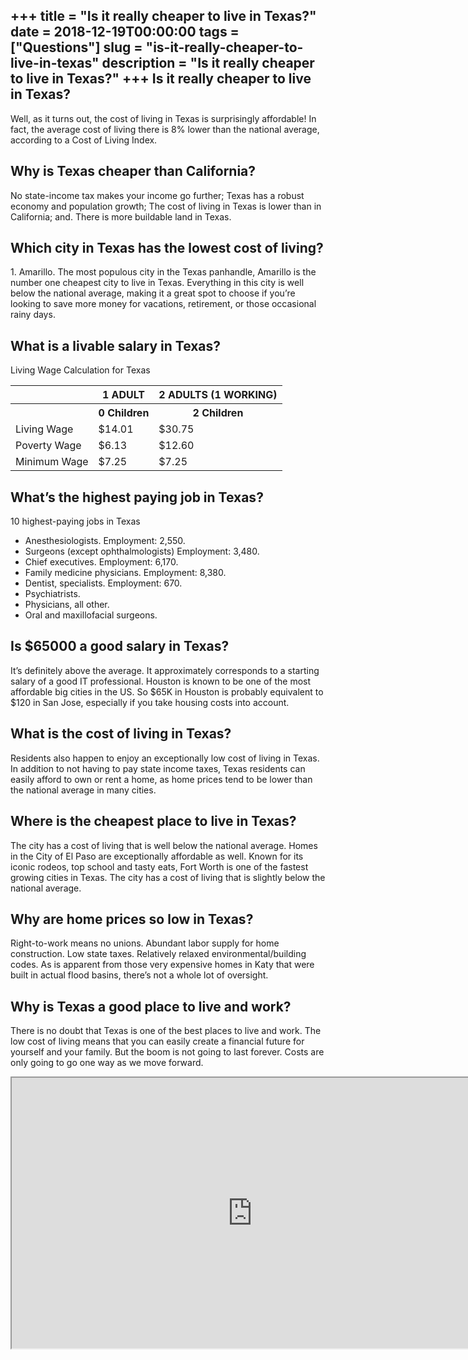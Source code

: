 +++
title = "Is it really cheaper to live in Texas?"
date = 2018-12-19T00:00:00
tags = ["Questions"]
slug = "is-it-really-cheaper-to-live-in-texas"
description = "Is it really cheaper to live in Texas?"
+++
Is it really cheaper to live in Texas?
--------------------------------------

Well, as it turns out, the cost of living in Texas is surprisingly affordable! In fact, the average cost of living there is 8% lower than the national average, according to a Cost of Living Index.

Why is Texas cheaper than California?
-------------------------------------

No state-income tax makes your income go further; Texas has a robust economy and population growth; The cost of living in Texas is lower than in California; and. There is more buildable land in Texas.

Which city in Texas has the lowest cost of living?
--------------------------------------------------

1\. Amarillo. The most populous city in the Texas panhandle, Amarillo is the number one cheapest city to live in Texas. Everything in this city is well below the national average, making it a great spot to choose if you’re looking to save more money for vacations, retirement, or those occasional rainy days.

What is a livable salary in Texas?
----------------------------------

Living Wage Calculation for Texas

<table><tr><th></th><th>1 ADULT</th><th>2 ADULTS (1 WORKING)</th></tr><tr><th></th><th>0 Children</th><th>2 Children</th></tr><tr><td>Living Wage</td><td>$14.01</td><td>$30.75</td></tr><tr><td>Poverty Wage</td><td>$6.13</td><td>$12.60</td></tr><tr><td>Minimum Wage</td><td>$7.25</td><td>$7.25</td></tr></table>

What’s the highest paying job in Texas?
---------------------------------------

10 highest-paying jobs in Texas

- Anesthesiologists. Employment: 2,550.
- Surgeons (except ophthalmologists) Employment: 3,480.
- Chief executives. Employment: 6,170.
- Family medicine physicians. Employment: 8,380.
- Dentist, specialists. Employment: 670.
- Psychiatrists.
- Physicians, all other.
- Oral and maxillofacial surgeons.

Is $65000 a good salary in Texas?
---------------------------------

It’s definitely above the average. It approximately corresponds to a starting salary of a good IT professional. Houston is known to be one of the most affordable big cities in the US. So $65K in Houston is probably equivalent to $120 in San Jose, especially if you take housing costs into account.

What is the cost of living in Texas?
------------------------------------

Residents also happen to enjoy an exceptionally low cost of living in Texas. In addition to not having to pay state income taxes, Texas residents can easily afford to own or rent a home, as home prices tend to be lower than the national average in many cities.

Where is the cheapest place to live in Texas?
---------------------------------------------

The city has a cost of living that is well below the national average. Homes in the City of El Paso are exceptionally affordable as well. Known for its iconic rodeos, top school and tasty eats, Fort Worth is one of the fastest growing cities in Texas. The city has a cost of living that is slightly below the national average.

Why are home prices so low in Texas?
------------------------------------

Right-to-work means no unions. Abundant labor supply for home construction. Low state taxes. Relatively relaxed environmental/building codes. As is apparent from those very expensive homes in Katy that were built in actual flood basins, there’s not a whole lot of oversight.

Why is Texas a good place to live and work?
-------------------------------------------

There is no doubt that Texas is one of the best places to live and work. The low cost of living means that you can easily create a financial future for yourself and your family. But the boom is not going to last forever. Costs are only going to go one way as we move forward.

<iframe allow="accelerometer; autoplay; clipboard-write; encrypted-media; gyroscope; picture-in-picture" allowfullscreen="" class="__youtube_prefs__  epyt-is-override  no-lazyload" data-no-lazy="1" data-origheight="433" data-origwidth="770" data-skipgform_ajax_framebjll="" height="433" id="_ytid_14305" loading="lazy" src="https://www.youtube.com/embed/BZo3ap5cyg8?enablejsapi=1&autoplay=0&cc_load_policy=0&cc_lang_pref=&iv_load_policy=1&loop=0&modestbranding=0&rel=1&fs=1&playsinline=0&autohide=2&theme=dark&color=red&controls=1&" title="YouTube player" width="770"></iframe>